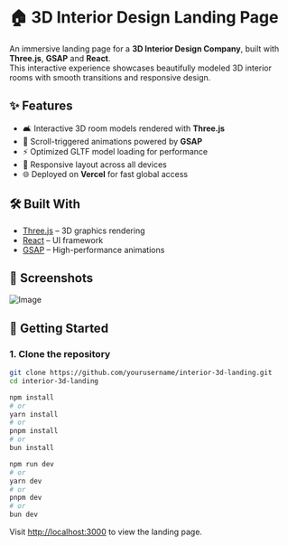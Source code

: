 # 🏠 3D Interior Design Landing Page

An immersive landing page for a **3D Interior Design Company**, built with **Three.js**, **GSAP** and **React**.  
This interactive experience showcases beautifully modeled 3D interior rooms with smooth transitions and responsive design.

## ✨ Features

- 🛋️ Interactive 3D room models rendered with **Three.js**
- 🚀 Scroll-triggered animations powered by **GSAP**
- ⚡ Optimized GLTF model loading for performance
- 🎯 Responsive layout across all devices
- 🌐 Deployed on **Vercel** for fast global access

## 🛠️ Built With

- [Three.js](https://threejs.org/) – 3D graphics rendering
- [React](https://reactjs.org/) – UI framework
- [GSAP](https://gsap.com) – High-performance animations

## 📸 Screenshots
![Image](https://github.com/user-attachments/assets/820508ac-21d0-4530-ab22-7ee70ccb0931)

## 🚀 Getting Started

### 1. Clone the repository

```bash
git clone https://github.com/yourusername/interior-3d-landing.git
cd interior-3d-landing

npm install
# or
yarn install
# or
pnpm install
# or
bun install

npm run dev
# or
yarn dev
# or
pnpm dev
# or
bun dev
```

Visit [http://localhost:3000](http://localhost:3000) to view the landing page.
